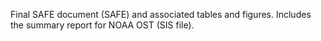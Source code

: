 Final SAFE document (SAFE) and associated tables and figures. Includes the summary report for NOAA OST (SIS file).
